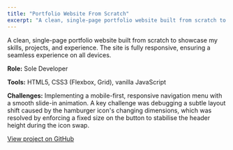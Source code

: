 ```yaml
---
title: "Portfolio Website From Scratch"
excerpt: "A clean, single-page portfolio website built from scratch to showcase my skills, projects, and experience."
---
```


A clean, single-page portfolio website built from scratch to showcase my skills, projects, and experience. The site is fully responsive, ensuring a seamless experience on all devices.

**Role:** Sole Developer

**Tools:** HTML5, CSS3 (Flexbox, Grid), vanilla JavaScript

**Challenges:** Implementing a mobile-first, responsive navigation menu with a smooth slide-in animation. A key challenge was debugging a subtle layout shift caused by the hamburger icon's changing dimensions, which was resolved by enforcing a fixed size on the button to stabilise the header height during the icon swap.

[View project on GitHub](https://github.com/portfolio-website-archive)
